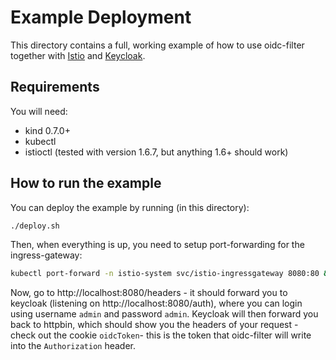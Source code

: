 # Example Deployment

This directory contains a full, working example of how to use oidc-filter together with [Istio](https://istio.io) and [Keycloak](https://keycloak.org).

## Requirements

You will need:

- kind 0.7.0+
- kubectl
- istioctl (tested with version 1.6.7, but anything 1.6+ should work)

## How to run the example

You can deploy the example by running (in this directory):

```bash
./deploy.sh
```

Then, when everything is up, you need to setup port-forwarding for the ingress-gateway:

```bash
kubectl port-forward -n istio-system svc/istio-ingressgateway 8080:80 &
```

Now, go to http://localhost:8080/headers - it should forward you to keycloak (listening on http://localhost:8080/auth), where you can login using username `admin` and password `admin`. Keycloak will then forward you back to httpbin, which should show you the headers of your request - check out the cookie `oidcToken`- this is the token that oidc-filter will write into the `Authorization` header.

